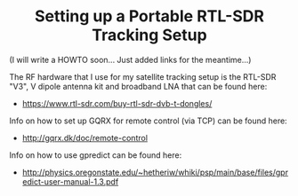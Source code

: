 <h1 align="center"> Setting up a Portable RTL-SDR Tracking Setup </h1> 

(I will write a HOWTO soon... Just added links for the meantime...)

The RF hardware that I use for my satellite tracking setup is the RTL-SDR "V3", V dipole antenna kit and broadband LNA that can be found here:

- https://www.rtl-sdr.com/buy-rtl-sdr-dvb-t-dongles/   

Info on how to set up GQRX for remote control (via TCP) can be found here:

- http://gqrx.dk/doc/remote-control

Info on how to use gpredict can be found here:

- http://physics.oregonstate.edu/~hetheriw/whiki/psp/main/base/files/gpredict-user-manual-1.3.pdf